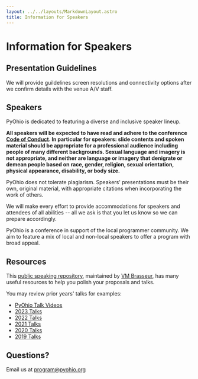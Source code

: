 ```yaml
---
layout: ../../layouts/MarkdownLayout.astro
title: Information for Speakers
---
```


# Information for Speakers

## Presentation Guidelines

We will provide guildelines screen resolutions and connectivity options after we confirm details with the venue A/V staff.

## Speakers

PyOhio is dedicated to featuring a diverse and inclusive speaker lineup.

**All speakers will be expected to have read and adhere to the
conference [Code of Conduct](/code-of-conduct). In particular for
speakers: slide contents and spoken material should be appropriate for a
professional audience including people of many different backgrounds.
Sexual language and imagery is not appropriate, and neither are language
or imagery that denigrate or demean people based on race, gender,
religion, sexual orientation, physical appearance, disability, or body
size.**

PyOhio does not tolerate plagiarism. Speakers' presentations must be
their own, original material, with appropriate citations when incorporating
the work of others.

We will make every effort to provide accommodations for speakers and
attendees of all abilities -- all we ask is that you let us know so we
can prepare accordingly.

PyOhio is a conference in support of the local programmer community. We
aim to feature a mix of local and non-local speakers to offer a program
with broad appeal.

## Resources

This [public speaking
repository](https://github.com/vmbrasseur/Public_Speaking), maintained
by [VM Brasseur](https://twitter.com/vmbrasseur), has many useful
resources to help you polish your proposals and talks.

You may review prior years' talks for examples:

- [PyOhio Talk Videos](https://www.youtube.com/@PyOhio/playlists)
- [2023 Talks](https://www.pyohio.org/2023/talks/)
- [2022 Talks](https://www.pyohio.org/2022/program/talks/)
- [2021 Talks](https://www.pyohio.org/2021/program/talks/)
- [2020 Talks](https://www.pyohio.org/2020/events/talks/)
- [2019 Talks](https://www.pyohio.org/2019/events/talks/)

## Questions?

Email us at <program@pyohio.org>
